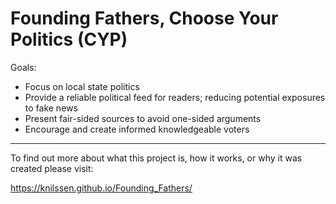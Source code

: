 # Founding Fathers, Choose Your Politics (CYP)

Goals:
* Focus on local state politics
* Provide a reliable political feed for readers; reducing potential exposures to fake news
* Present fair-sided sources to avoid one-sided arguments
* Encourage and create informed knowledgeable voters

---
To find out more about what this project is, how it works, or why it was created please visit:

https://knilssen.github.io/Founding_Fathers/

